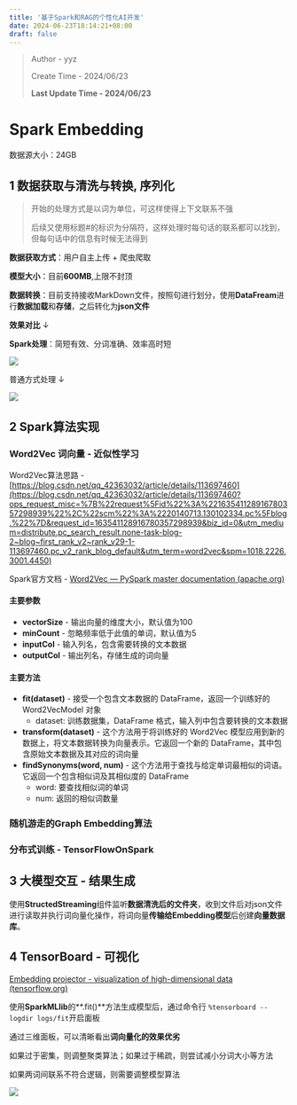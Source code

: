 ```yaml
---
title: '基于Spark和RAG的个性化AI开发'
date: 2024-06-23T18:14:21+08:00
draft: false
---
```


> Author - yyz
>
> Create Time - 2024/06/23
>
> **Last Update Time - 2024/06/23**

# Spark Embedding

数据源大小：24GB

## 1 数据获取与清洗与转换, 序列化

> 开始的处理方式是以词为单位，可这样使得上下文联系不强
>
> 后续又使用标题#的标识为分隔符，这样处理时每句话的联系都可以找到，但每句话中的信息有时候无法得到

**数据获取方式**：用户自主上传 + 爬虫爬取

**模型大小**：目前**600MB**,上限不封顶

**数据转换**：目前支持接收MarkDown文件，按照句进行划分，使用**DataFream**进行**数据加载**和**存储**，之后转化为**json文件**

**效果对比** ↓

**Spark处理**：简短有效、分词准确、效率高时短

![](spark_data.png)

普通方式处理 ↓

![](json-data.png)

## 2 Spark算法实现

### Word2Vec 词向量 - 近似性学习

Word2Vec算法思路 - [https://blog.csdn.net/qq_42363032/article/details/113697460](https://blog.csdn.net/qq_42363032/article/details/113697460?ops_request_misc=%7B%22request%5Fid%22%3A%22163541128916780357298939%22%2C%22scm%22%3A%2220140713.130102334.pc%5Fblog.%22%7D&request_id=163541128916780357298939&biz_id=0&utm_medium=distribute.pc_search_result.none-task-blog-2~blog~first_rank_v2~rank_v29-1-113697460.pc_v2_rank_blog_default&utm_term=word2vec&spm=1018.2226.3001.4450)

Spark官方文档 - [Word2Vec — PySpark master documentation (apache.org)](https://spark.apache.org/docs/latest/api/python/reference/api/pyspark.ml.feature.Word2Vec.html)

#### 主要参数

- **vectorSize** - 输出向量的维度大小，默认值为100
- **minCount** - 忽略频率低于此值的单词，默认值为5
- **inputCol** - 输入列名，包含需要转换的文本数据
- **outputCol** - 输出列名，存储生成的词向量

#### 主要方法

- **fit(dataset)** - 接受一个包含文本数据的 DataFrame，返回一个训练好的 Word2VecModel 对象
  - dataset: 训练数据集，DataFrame 格式，输入列中包含要转换的文本数据
- **transform(dataset)** - 这个方法用于将训练好的 Word2Vec 模型应用到新的数据上，将文本数据转换为向量表示。它返回一个新的 DataFrame，其中包含原始文本数据及其对应的词向量
- **findSynonyms(word, num)** - 这个方法用于查找与给定单词最相似的词语。它返回一个包含相似词及其相似度的 DataFrame
  - word: 要查找相似词的单词
  - num: 返回的相似词数量

### 随机游走的Graph Embedding算法

### 分布式训练 - TensorFlowOnSpark

## 3 大模型交互 - 结果生成

使用**StructedStreaming**组件监听**数据清洗后的文件夹**，收到文件后对json文件进行读取并执行词向量化操作，将词向量**传输给Embedding模型**后创建**向量数据库**。

## 4 TensorBoard - 可视化

[Embedding projector - visualization of high-dimensional data (tensorflow.org)](https://projector.tensorflow.org/)

使用**SparkMLlib**的**.fit()**方法生成模型后，通过命令行 `%tensorboard --logdir logs/fit`开启面板

通过三维面板，可以清晰看出**词向量化的效果优劣**

如果过于密集，则调整聚类算法；如果过于稀疏，则尝试减小分词大小等方法

如果两词间联系不符合逻辑，则需要调整模型算法

![](view1.png)
